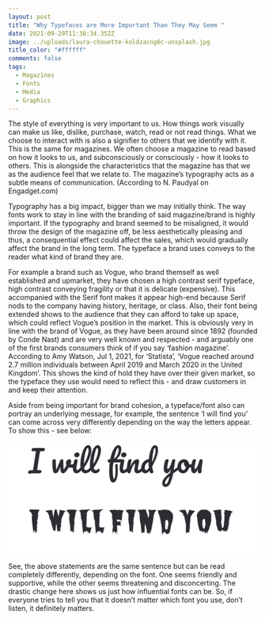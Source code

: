 ```yaml
---
layout: post
title: "Why Typefaces are More Important Than They May Seem "
date: 2021-09-29T11:38:34.352Z
image: ../uploads/laura-chouette-koldzacng6c-unsplash.jpg
title_color: "#ffffff"
comments: false
tags:
  - Magazines
  - Fonts
  - Media
  - Graphics
---
```

The style of everything is very important to us. How things work visually can make us like, dislike, purchase, watch, read or not read things. What we choose to interact with is also a signifier to others that we identify with it. This is the same for magazines. We often choose a magazine to read based on how it looks to us, and subconsciously or consciously - how it looks to others. This is alongside the characteristics that the magazine has that we as the audience feel that we relate to. The magazine’s typography acts as a subtle means of communication. (According to [](https://www.engadget.com/about/editors/nabin-paudyal)N. Paudyal on Engadget.com) 

Typography has a big impact, bigger than we may initially think. The way fonts work to stay in line with the branding of said magazine/brand is highly important. If the typography and brand seemed to be misaligned, it would throw the design of the magazine off, be less aesthetically pleasing and thus, a consequential effect could affect the sales, which would gradually affect the brand in the long term. The typeface a brand uses conveys to the reader what kind of brand they are.

For example a brand such as Vogue, who brand themself as well established and upmarket, they have chosen a high contrast serif typeface, high contrast conveying fragility or that it is delicate (expensive). This accompanied with the Serif font makes it appear high-end because Serif nods to the company having history, heritage, or class. Also, their font being extended shows to the audience that they can afford to take up space, which could reflect Vogue’s position in the market. This is obviously very in line with the brand of Vogue, as they have been around since 1892 (founded by Conde Nast) and are very well known and respected - and arguably one of the first brands consumers think of if you say ‘fashion magazine’. According to Amy Watson, Jul 1, 2021, for ‘Statista’, ‘Vogue reached around 2.7 million individuals between April 2019 and March 2020 in the United Kingdom’. This shows the kind of hold they have over their given market, so the typeface they use would need to reflect this - and draw customers in and keep their attention. 

Aside from being important for brand cohesion, a typeface/font also can portray an underlying message, for example, the sentence ‘I will find you’ can come across very differently depending on the way the letters appear. To show this - see below:

![Text saying 'I will find you' twice, the first in one font which looks friendly with a soft edged, bouncy look to it, and the other looking scary/disconcerting like it's from a horror movie](../uploads/capture-find-you.png)

See, the above statements are the same sentence but can be read completely differently, depending on the font. One seems friendly and supportive, while the other seems threatening and disconcerting. The drastic change here shows us just how influential fonts can be. So, if everyone tries to tell you that it doesn’t matter which font you use, don’t listen, it definitely matters.

<!--EndFragment-->